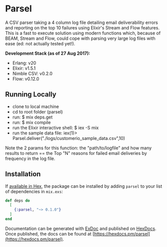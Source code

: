 # Parsel

A CSV parser taking a 4 column log file detailing email deliverability errors and reporting on the top 10 failures using Elixir's Stream and Flow features. This is a fast to execute solution using modern functions which, because of BEAM, Stream and Flow, could cope with parsing very large log files with ease (ed: not actually tested yet!).

**Development Stack (as of 27 Aug 2017):**

* Erlang: v20
* Elixir: v1.5.1
* Nimble CSV: v0.2.0
* Flow: v0.12.0

## Running Locally

* clone to local machine
* cd to root folder (parsel)
* run: $ mix deps.get
* run: $ mix compile
* run the Elixir interactive shell: $ iex -S mix
* run the sample data file: iex(1)> Parsel.deliver("./logs/customerio_sample_data.csv",10)

Note the 2 params for this function: the "path/to/logfile" and how many results to return == the Top "N" reasons for failed email deliveries by frequency in the log file.

## Installation

If [available in Hex](https://hex.pm/docs/publish), the package can be installed
by adding `parsel` to your list of dependencies in `mix.exs`:

```elixir
def deps do
  [
    {:parsel, "~> 0.1.0"}
  ]
end
```

Documentation can be generated with [ExDoc](https://github.com/elixir-lang/ex_doc)
and published on [HexDocs](https://hexdocs.pm). Once published, the docs can
be found at [https://hexdocs.pm/parsel](https://hexdocs.pm/parsel).
